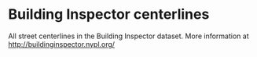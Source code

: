 # Building Inspector centerlines

All street centerlines in the Building Inspector dataset. More information at http://buildinginspector.nypl.org/
